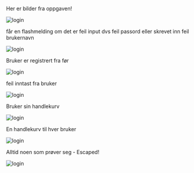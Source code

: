 <p>Her er bilder fra oppgaven! </p>

![login](https://github.com/h181221/h181221.github.io/blob/master/dat104/login.JPG)
<p>får en flashmelding om det er feil input dvs feil passord eller skrevet inn feil brukernavn</p>

![login](https://github.com/h181221/h181221.github.io/blob/master/dat104/flash.JPG)

<p>Bruker er registrert fra før</p>

![login](https://github.com/h181221/h181221.github.io/blob/master/dat104/eksisterendeBruker.JPG)

<p>feil inntast fra bruker</p>

![login](https://github.com/h181221/h181221.github.io/blob/master/dat104/registrer.JPG)

<p>Bruker sin handlekurv</p>

![login](https://github.com/h181221/h181221.github.io/blob/master/dat104/pedersinliste.JPG)

<p>En handlekurv til hver bruker</p

![login](https://github.com/h181221/h181221.github.io/blob/master/dat104/olavsinliste.JPG)

<p>Alltid noen som prøver seg - Escaped!</p>

![login](https://github.com/h181221/h181221.github.io/blob/master/dat104/escaped.JPG)
